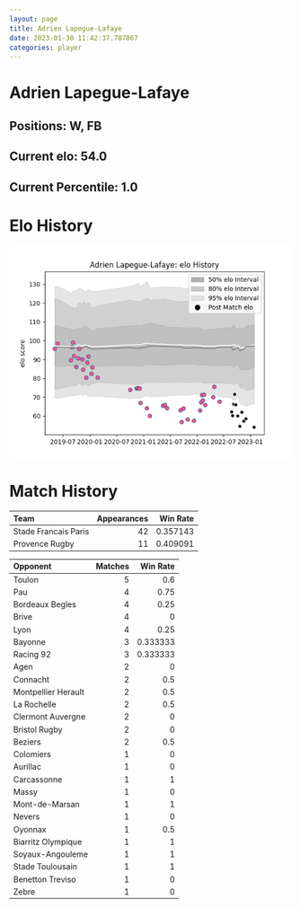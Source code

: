 ```yaml
---  
layout: page  
title: Adrien Lapegue-Lafaye  
date: 2023-01-30 11:42:37.787867  
categories: player  
---
```

# Adrien Lapegue-Lafaye

## Positions: W, FB

## Current elo: 54.0

## Current Percentile: 1.0

# Elo History


![elo history](history_AdrienLapegue-Lafaye.png)
# Match History


| Team                 |   Appearances |   Win Rate |
|:---------------------|--------------:|-----------:|
| Stade Francais Paris |            42 |   0.357143 |
| Provence Rugby       |            11 |   0.409091 |

| Opponent            |   Matches |   Win Rate |
|:--------------------|----------:|-----------:|
| Toulon              |         5 |   0.6      |
| Pau                 |         4 |   0.75     |
| Bordeaux Begles     |         4 |   0.25     |
| Brive               |         4 |   0        |
| Lyon                |         4 |   0.25     |
| Bayonne             |         3 |   0.333333 |
| Racing 92           |         3 |   0.333333 |
| Agen                |         2 |   0        |
| Connacht            |         2 |   0.5      |
| Montpellier Herault |         2 |   0.5      |
| La Rochelle         |         2 |   0.5      |
| Clermont Auvergne   |         2 |   0        |
| Bristol Rugby       |         2 |   0        |
| Beziers             |         2 |   0.5      |
| Colomiers           |         1 |   0        |
| Aurillac            |         1 |   0        |
| Carcassonne         |         1 |   1        |
| Massy               |         1 |   0        |
| Mont-de-Marsan      |         1 |   1        |
| Nevers              |         1 |   0        |
| Oyonnax             |         1 |   0.5      |
| Biarritz Olympique  |         1 |   1        |
| Soyaux-Angouleme    |         1 |   1        |
| Stade Toulousain    |         1 |   1        |
| Benetton Treviso    |         1 |   0        |
| Zebre               |         1 |   0        |